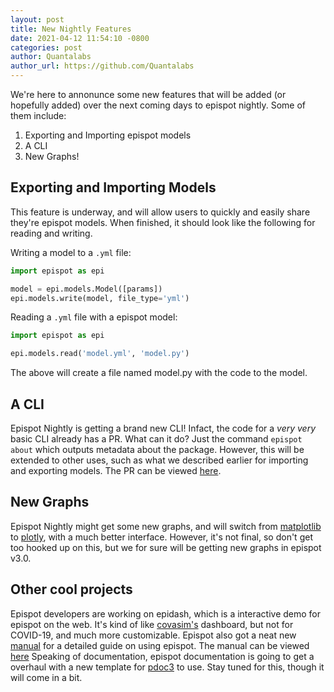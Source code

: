 ```yaml
---
layout: post
title: New Nightly Features
date: 2021-04-12 11:54:10 -0800
categories: post
author: Quantalabs
author_url: https://github.com/Quantalabs
---
```


We're here to annonunce some new features that will be added (or hopefully added) over the next coming days to epispot nightly. Some of them include:
1) Exporting and Importing epispot models
2) A CLI
3) New Graphs!

## Exporting and Importing Models
This feature is underway, and will allow users to quickly and easily share they're epispot models. When finished, it should look like the following for reading and writing.

Writing a model to a `.yml` file:
```python
import epispot as epi

model = epi.models.Model([params])
epi.models.write(model, file_type='yml')
```
Reading a `.yml` file with a epispot model:
```python
import epispot as epi

epi.models.read('model.yml', 'model.py')
```
The above will create a file named model.py with the code to the model.

## A CLI
Epispot Nightly is getting a brand new CLI! Infact, the code for a _very very_ basic CLI already has a PR. What can it do? Just the command `epispot about` which outputs metadata about the package. However, this will be extended to other uses, such as what we described earlier for importing and exporting models. The PR can be viewed [here](https://github.com/epispot/epispot/pull/40).

## New Graphs
Epispot Nightly might get some new graphs, and will switch from [matplotlib](https://matplotlib.org) to [plotly](https://pypi.org/project/plotly), with a much better interface. However, it's not final, so don't get too hooked up on this, but we for sure will be getting new graphs in epispot v3.0.

## Other cool projects
Epispot developers are working on epidash, which is a interactive demo for epispot on the web. It's kind of like [covasim's](https://covasim.idmod.org) dashboard, but not for COVID-19, and much more customizable. 
Epispot also got a neat new [manual](https://github.com/epipsot/manual) for a detailed guide on using epispot. The manual can be viewed [here](https://epispot.github.io/manual)
Speaking of documentation, epispot documentation is going to get a overhaul with a new template for [pdoc3](https://pdoc3.github.io) to use. Stay tuned for this, though it will come in a bit.
